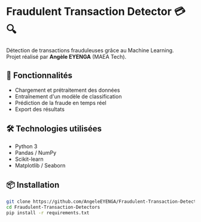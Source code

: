 # Fraudulent Transaction Detector 💳🔍

Détection de transactions frauduleuses grâce au Machine Learning.  
Projet réalisé par **Angèle EYENGA** (MAEA Tech).

## 🚀 Fonctionnalités
- Chargement et prétraitement des données
- Entraînement d'un modèle de classification
- Prédiction de la fraude en temps réel
- Export des résultats

## 🛠️ Technologies utilisées
- Python 3
- Pandas / NumPy
- Scikit-learn
- Matplotlib / Seaborn

## 📦 Installation
```bash
git clone https://github.com/AngeleEYENGA/Fraudulent-Transaction-Detectors.git
cd Fraudulent-Transaction-Detectors
pip install -r requirements.txt
